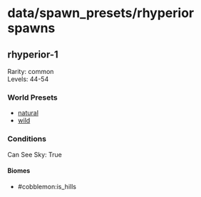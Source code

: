 # data/spawn_presets/rhyperior spawns  
  
## rhyperior-1  
Rarity: common  
Levels: 44-54  
  
### World Presets  
* [natural](data/spawn_data/natural.md)  
* [wild](data/spawn_data/wild.md)  
  
### Conditions  
Can See Sky: True  
  
#### Biomes  
  * #cobblemon:is_hills
  
